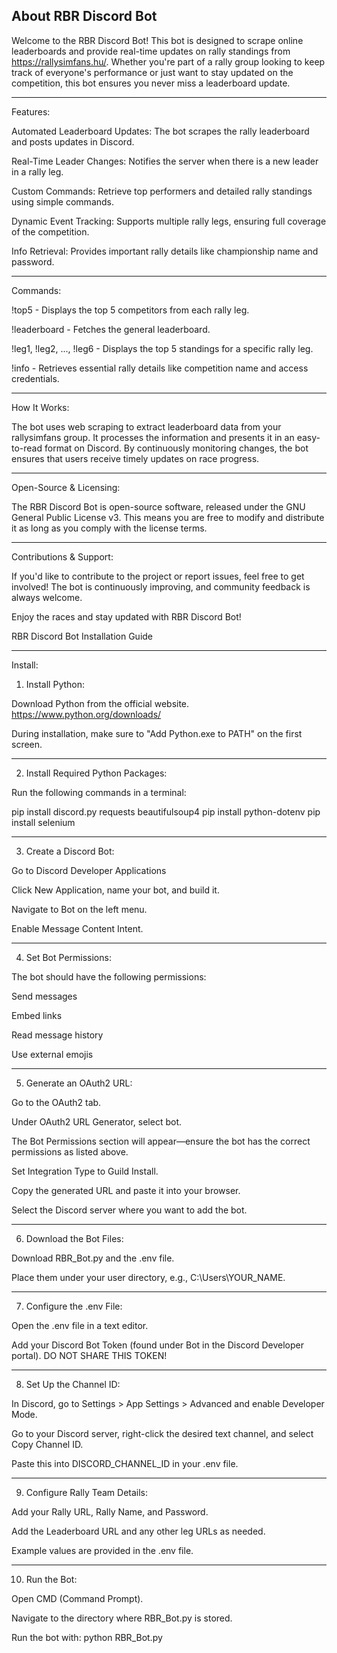 About RBR Discord Bot
-----
Welcome to the RBR Discord Bot! This bot is designed to scrape online leaderboards and provide real-time updates on rally standings from https://rallysimfans.hu/. Whether you're part of a rally group looking to keep track of everyone's performance or just want to stay updated on the competition, this bot ensures you never miss a leaderboard update.

------

Features:

Automated Leaderboard Updates: The bot scrapes the rally leaderboard and posts updates in Discord.

Real-Time Leader Changes: Notifies the server when there is a new leader in a rally leg.

Custom Commands: Retrieve top performers and detailed rally standings using simple commands.

Dynamic Event Tracking: Supports multiple rally legs, ensuring full coverage of the competition.

Info Retrieval: Provides important rally details like championship name and password.

------

Commands:

!top5 - Displays the top 5 competitors from each rally leg.

!leaderboard - Fetches the general leaderboard.

!leg1, !leg2, ..., !leg6 - Displays the top 5 standings for a specific rally leg.

!info - Retrieves essential rally details like competition name and access credentials.

------

How It Works:

The bot uses web scraping to extract leaderboard data from your rallysimfans group. It processes the information and presents it in an easy-to-read format on Discord. By continuously monitoring changes, the bot ensures that users receive timely updates on race progress.

------

Open-Source & Licensing:

The RBR Discord Bot is open-source software, released under the GNU General Public License v3. This means you are free to modify and distribute it as long as you comply with the license terms.

------

Contributions & Support:

If you'd like to contribute to the project or report issues, feel free to get involved! The bot is continuously improving, and community feedback is always welcome.

Enjoy the races and stay updated with RBR Discord Bot!






RBR Discord Bot Installation Guide

------

Install:

1. Install Python:

Download Python from the official website. https://www.python.org/downloads/

During installation, make sure to "Add Python.exe to PATH" on the first screen.

------

2. Install Required Python Packages:

Run the following commands in a terminal:

pip install discord.py requests beautifulsoup4
pip install python-dotenv
pip install selenium

------

3. Create a Discord Bot:

Go to Discord Developer Applications

Click New Application, name your bot, and build it.

Navigate to Bot on the left menu.

Enable Message Content Intent.

------

4. Set Bot Permissions:

The bot should have the following permissions:

Send messages

Embed links

Read message history

Use external emojis

------

5. Generate an OAuth2 URL:

Go to the OAuth2 tab.

Under OAuth2 URL Generator, select bot.

The Bot Permissions section will appear—ensure the bot has the correct permissions as listed above.

Set Integration Type to Guild Install.

Copy the generated URL and paste it into your browser.

Select the Discord server where you want to add the bot.

------

6. Download the Bot Files:

Download RBR_Bot.py and the .env file.

Place them under your user directory, e.g., C:\Users\YOUR_NAME.

------

7. Configure the .env File:

Open the .env file in a text editor.

Add your Discord Bot Token (found under Bot in the Discord Developer portal). DO NOT SHARE THIS TOKEN!

------

8. Set Up the Channel ID:

In Discord, go to Settings > App Settings > Advanced and enable Developer Mode.

Go to your Discord server, right-click the desired text channel, and select Copy Channel ID.

Paste this into DISCORD_CHANNEL_ID in your .env file.

------

9. Configure Rally Team Details:

Add your Rally URL, Rally Name, and Password.

Add the Leaderboard URL and any other leg URLs as needed.

Example values are provided in the .env file.

------

10. Run the Bot:

Open CMD (Command Prompt).

Navigate to the directory where RBR_Bot.py is stored.

Run the bot with: 
  python RBR_Bot.py
